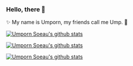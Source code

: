 ### Hello, there 👋

✨ My name is Umporn, my friends call me Ump. 👯




[![Umporn Soeau's github stats](https://github-readme-stats.vercel.app/api?username=umpornsoeau&theme=merko&show_icons=true&count_private=true)](https://github.com/umpornsoeau/)

[![Umporn Soeau's github stats](https://github-readme-stats.vercel.app/api?username=umpornsoeau&theme=onedark&show_icons=true&count_private=true)](https://github.com/umpornsoeau/)

[![Umporn Soeau's github stats](https://github-readme-stats.vercel.app/api?username=umpornsoeau&theme=synthwave&show_icons=true&count_private=true)](https://github.com/umpornsoeau/)
